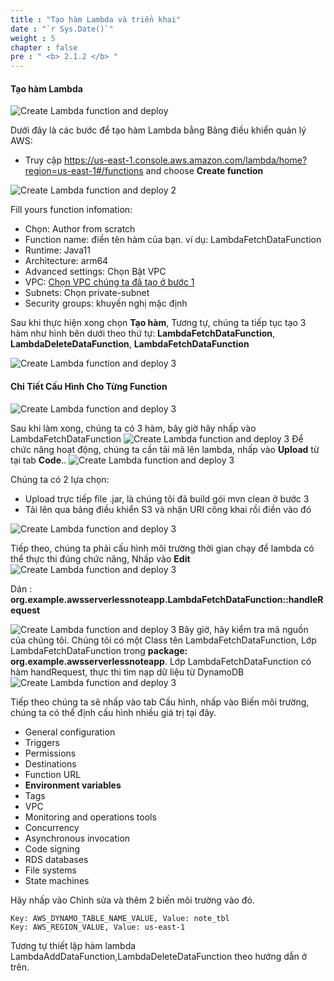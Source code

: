 ```yaml
---
title : "Tạo hàm Lambda và triển khai"
date : "`r Sys.Date()`"
weight : 5
chapter : false
pre : " <b> 2.1.2 </b> "
---
```



#### Tạo hàm Lambda

![Create Lambda function and deploy](/aws-stutdy-group-workshop/images/2/CreateLambda1.jpeg?featherlight=false&width=80pc)

Dưới đây là các bước để tạo hàm Lambda bằng Bảng điều khiển quản lý AWS:

+ Truy cập https://us-east-1.console.aws.amazon.com/lambda/home?region=us-east-1#/functions and choose **Create function**

![Create Lambda function and deploy 2](/aws-stutdy-group-workshop/images/2/CreateLambda2.jpeg?featherlight=false&width=80pc)

Fill yours function infomation: 

+ Chọn: Author from scratch
+ Function name: điền tên hàm của bạn. ví dụ: LambdaFetchDataFunction
+ Runtime: Java11
+ Architecture: arm64
+ Advanced settings: Chọn Bật VPC
+ VPC: [Chọn VPC chúng ta đã tạo ở bước 1](../2.1.1.-create-vpc-subnet-route-table/)
+ Subnets: Chọn private-subnet
+ Security groups: khuyến nghị mặc định

Sau khi thực hiện xong chọn **Tạo hàm**, Tương tự, chúng ta tiếp tục tạo 3 hàm như hình bên dưới theo thứ tự: **LambdaFetchDataFunction**, **LambdaDeleteDataFunction**, **LambdaFetchDataFunction**

![Create Lambda function and deploy 3](/aws-stutdy-group-workshop/images/2/CreateLambda3.jpeg?featherlight=false&width=80pc)

#### Chi Tiết Cấu Hình Cho Từng Function

![Create Lambda function and deploy 3](/aws-stutdy-group-workshop/images/2/LamDaDetail1.png?featherlight=false&width=80pc)

Sau khi làm xong, chúng ta có 3 hàm, bây giờ hãy nhấp vào LambdaFetchDataFunction
![Create Lambda function and deploy 3](/aws-stutdy-group-workshop/images/2/LamDaDetail2.png?featherlight=false&width=80pc)
Để chức năng hoạt động, chúng ta cần tải mã lên lambda, nhấp vào **Upload** từ tại tab **Code**..
![Create Lambda function and deploy 3](/aws-stutdy-group-workshop/images/2/CreateLambda4.jpeg?featherlight=false&width=80pc)

Chúng ta có 2 lựa chọn:

+ Upload trực tiếp file .jar, là chúng tôi đã build gói mvn clean ở bước 3
+ Tải lên qua bảng điều khiển S3 và nhận URI công khai rồi điền vào đó

![Create Lambda function and deploy 3](/aws-stutdy-group-workshop/images/2/CreateLambda5.jpeg?featherlight=false&width=80pc)

Tiếp theo, chúng ta phải cấu hình môi trường thời gian chạy để lambda có thể thực thi đúng chức năng, Nhấp vào **Edit** 
![Create Lambda function and deploy 3](/aws-stutdy-group-workshop/images/2/CreateLambda6.jpeg?featherlight=false&width=80pc)

Dán : **org.example.awsserverlessnoteapp.LambdaFetchDataFunction::handleRequest**

![Create Lambda function and deploy 3](/aws-stutdy-group-workshop/images/2/CreateLambda7.jpeg?featherlight=false&width=80pc)
Bây giờ, hãy kiểm tra mã nguồn của chúng tôi. Chúng tôi có một Class tên LambdaFetchDataFunction, Lớp LambdaFetchDataFunction trong **package: org.example.awsserverlessnoteapp**. Lớp LambdaFetchDataFunction có hàm handRequest, thực thi tìm nạp dữ liệu từ DynamoDB
![Create Lambda function and deploy 3](/aws-stutdy-group-workshop/images/2/CreateLambda8.jpeg?featherlight=false&width=80pc)

Tiếp theo chúng ta sẽ nhấp vào tab Cấu hình, nhấp vào Biến môi trường, chúng ta có thể định cấu hình nhiều giá trị tại đây.

+ General configuration
+ Triggers
+ Permissions
+ Destinations
+ Function URL
+ **Environment variables**
+ Tags
+ VPC
+ Monitoring and operations tools
+ Concurrency
+ Asynchronous invocation
+ Code signing
+ RDS databases
+ File systems
+ State machines

Hãy nhấp vào Chỉnh sửa và thêm 2 biến môi trường vào đó.

    Key: AWS_DYNAMO_TABLE_NAME_VALUE, Value: note_tbl
    Key: AWS_REGION_VALUE, Value: us-east-1

Tương tự thiết lập hàm lambda LambdaAddDataFunction,LambdaDeleteDataFunction theo hướng dẫn ở trên.
